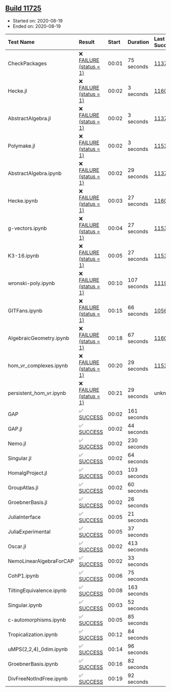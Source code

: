 ## [Build 11725](https://oscarci.mathematik.uni-kl.de/job/oscar/11725/)

* Started on: 2020-08-19
* Ended on: 2020-08-19

| Test Name    | Result | Start | Duration | Last Success | First Failure |
|:-------------|:-------|:------|:---------|:-------------|:--------------|
| CheckPackages | ❌ [FAILURE (status = 1)](https://oscarci.mathematik.uni-kl.de/job/oscar/11725/artifact/logs/build-11725/CheckPackages.log) | 00:01 | 75 seconds | [11376](https://oscarci.mathematik.uni-kl.de/job/oscar/11376/) | [11377](https://oscarci.mathematik.uni-kl.de/job/oscar/11377/) |
| Hecke.jl | ❌ [FAILURE (status = 1)](https://oscarci.mathematik.uni-kl.de/job/oscar/11725/artifact/logs/build-11725/Hecke.jl.log) | 00:02 | 3 seconds | [11602](https://oscarci.mathematik.uni-kl.de/job/oscar/11602/) | [11603](https://oscarci.mathematik.uni-kl.de/job/oscar/11603/) |
| AbstractAlgebra.jl | ❌ [FAILURE (status = 1)](https://oscarci.mathematik.uni-kl.de/job/oscar/11725/artifact/logs/build-11725/AbstractAlgebra.jl.log) | 00:02 | 3 seconds | [11376](https://oscarci.mathematik.uni-kl.de/job/oscar/11376/) | [11377](https://oscarci.mathematik.uni-kl.de/job/oscar/11377/) |
| Polymake.jl | ❌ [FAILURE (status = 1)](https://oscarci.mathematik.uni-kl.de/job/oscar/11725/artifact/logs/build-11725/Polymake.jl.log) | 00:02 | 3 seconds | [11532](https://oscarci.mathematik.uni-kl.de/job/oscar/11532/) | [11533](https://oscarci.mathematik.uni-kl.de/job/oscar/11533/) |
| AbstractAlgebra.ipynb | ❌ [FAILURE (status = 1)](https://oscarci.mathematik.uni-kl.de/job/oscar/11725/artifact/logs/build-11725/AbstractAlgebra.ipynb.log) | 00:02 | 29 seconds | [11376](https://oscarci.mathematik.uni-kl.de/job/oscar/11376/) | [11377](https://oscarci.mathematik.uni-kl.de/job/oscar/11377/) |
| Hecke.ipynb | ❌ [FAILURE (status = 1)](https://oscarci.mathematik.uni-kl.de/job/oscar/11725/artifact/logs/build-11725/Hecke.ipynb.log) | 00:03 | 27 seconds | [11602](https://oscarci.mathematik.uni-kl.de/job/oscar/11602/) | [11603](https://oscarci.mathematik.uni-kl.de/job/oscar/11603/) |
| g-vectors.ipynb | ❌ [FAILURE (status = 1)](https://oscarci.mathematik.uni-kl.de/job/oscar/11725/artifact/logs/build-11725/g-vectors.ipynb.log) | 00:04 | 27 seconds | [11532](https://oscarci.mathematik.uni-kl.de/job/oscar/11532/) | [11533](https://oscarci.mathematik.uni-kl.de/job/oscar/11533/) |
| K3-16.ipynb | ❌ [FAILURE (status = 1)](https://oscarci.mathematik.uni-kl.de/job/oscar/11725/artifact/logs/build-11725/K3-16.ipynb.log) | 00:05 | 27 seconds | [11532](https://oscarci.mathematik.uni-kl.de/job/oscar/11532/) | [11533](https://oscarci.mathematik.uni-kl.de/job/oscar/11533/) |
| wronski-poly.ipynb | ❌ [FAILURE (status = 1)](https://oscarci.mathematik.uni-kl.de/job/oscar/11725/artifact/logs/build-11725/wronski-poly.ipynb.log) | 00:10 | 107 seconds | [11192](https://oscarci.mathematik.uni-kl.de/job/oscar/11192/) | [11193](https://oscarci.mathematik.uni-kl.de/job/oscar/11193/) |
| GITFans.ipynb | ❌ [FAILURE (status = 1)](https://oscarci.mathematik.uni-kl.de/job/oscar/11725/artifact/logs/build-11725/GITFans.ipynb.log) | 00:15 | 66 seconds | [10566](https://oscarci.mathematik.uni-kl.de/job/oscar/10566/) | [10567](https://oscarci.mathematik.uni-kl.de/job/oscar/10567/) |
| AlgebraicGeometry.ipynb | ❌ [FAILURE (status = 1)](https://oscarci.mathematik.uni-kl.de/job/oscar/11725/artifact/logs/build-11725/AlgebraicGeometry.ipynb.log) | 00:18 | 67 seconds | [11602](https://oscarci.mathematik.uni-kl.de/job/oscar/11602/) | [11603](https://oscarci.mathematik.uni-kl.de/job/oscar/11603/) |
| hom_vr_complexes.ipynb | ❌ [FAILURE (status = 1)](https://oscarci.mathematik.uni-kl.de/job/oscar/11725/artifact/logs/build-11725/hom_vr_complexes.ipynb.log) | 00:20 | 29 seconds | [11532](https://oscarci.mathematik.uni-kl.de/job/oscar/11532/) | [11533](https://oscarci.mathematik.uni-kl.de/job/oscar/11533/) |
| persistent_hom_vr.ipynb | ❌ [FAILURE (status = 1)](https://oscarci.mathematik.uni-kl.de/job/oscar/11725/artifact/logs/build-11725/persistent_hom_vr.ipynb.log) | 00:21 | 29 seconds | unknown | unknown |
| GAP | ✅ [SUCCESS](https://oscarci.mathematik.uni-kl.de/job/oscar/11725/artifact/logs/build-11725/GAP.log) | 00:02 | 161 seconds |  |  |
| GAP.jl | ✅ [SUCCESS](https://oscarci.mathematik.uni-kl.de/job/oscar/11725/artifact/logs/build-11725/GAP.jl.log) | 00:02 | 44 seconds |  |  |
| Nemo.jl | ✅ [SUCCESS](https://oscarci.mathematik.uni-kl.de/job/oscar/11725/artifact/logs/build-11725/Nemo.jl.log) | 00:02 | 230 seconds |  |  |
| Singular.jl | ✅ [SUCCESS](https://oscarci.mathematik.uni-kl.de/job/oscar/11725/artifact/logs/build-11725/Singular.jl.log) | 00:02 | 64 seconds |  |  |
| HomalgProject.jl | ✅ [SUCCESS](https://oscarci.mathematik.uni-kl.de/job/oscar/11725/artifact/logs/build-11725/HomalgProject.jl.log) | 00:03 | 103 seconds |  |  |
| GroupAtlas.jl | ✅ [SUCCESS](https://oscarci.mathematik.uni-kl.de/job/oscar/11725/artifact/logs/build-11725/GroupAtlas.jl.log) | 00:02 | 60 seconds |  |  |
| GroebnerBasis.jl | ✅ [SUCCESS](https://oscarci.mathematik.uni-kl.de/job/oscar/11725/artifact/logs/build-11725/GroebnerBasis.jl.log) | 00:02 | 26 seconds |  |  |
| JuliaInterface | ✅ [SUCCESS](https://oscarci.mathematik.uni-kl.de/job/oscar/11725/artifact/logs/build-11725/JuliaInterface.log) | 00:05 | 21 seconds |  |  |
| JuliaExperimental | ✅ [SUCCESS](https://oscarci.mathematik.uni-kl.de/job/oscar/11725/artifact/logs/build-11725/JuliaExperimental.log) | 00:05 | 37 seconds |  |  |
| Oscar.jl | ✅ [SUCCESS](https://oscarci.mathematik.uni-kl.de/job/oscar/11725/artifact/logs/build-11725/Oscar.jl.log) | 00:02 | 413 seconds |  |  |
| NemoLinearAlgebraForCAP | ✅ [SUCCESS](https://oscarci.mathematik.uni-kl.de/job/oscar/11725/artifact/logs/build-11725/NemoLinearAlgebraForCAP.log) | 00:02 | 33 seconds |  |  |
| CohP1.ipynb | ✅ [SUCCESS](https://oscarci.mathematik.uni-kl.de/job/oscar/11725/artifact/logs/build-11725/CohP1.ipynb.log) | 00:06 | 75 seconds |  |  |
| TiltingEquivalence.ipynb | ✅ [SUCCESS](https://oscarci.mathematik.uni-kl.de/job/oscar/11725/artifact/logs/build-11725/TiltingEquivalence.ipynb.log) | 00:08 | 163 seconds |  |  |
| Singular.ipynb | ✅ [SUCCESS](https://oscarci.mathematik.uni-kl.de/job/oscar/11725/artifact/logs/build-11725/Singular.ipynb.log) | 00:03 | 52 seconds |  |  |
| c-automorphisms.ipynb | ✅ [SUCCESS](https://oscarci.mathematik.uni-kl.de/job/oscar/11725/artifact/logs/build-11725/c-automorphisms.ipynb.log) | 00:05 | 85 seconds |  |  |
| Tropicalization.ipynb | ✅ [SUCCESS](https://oscarci.mathematik.uni-kl.de/job/oscar/11725/artifact/logs/build-11725/Tropicalization.ipynb.log) | 00:12 | 84 seconds |  |  |
| uMPS(2,2,4)_0dim.ipynb | ✅ [SUCCESS](https://oscarci.mathematik.uni-kl.de/job/oscar/11725/artifact/logs/build-11725/uMPS-2-2-4-_0dim.ipynb.log) | 00:14 | 96 seconds |  |  |
| GroebnerBasis.ipynb | ✅ [SUCCESS](https://oscarci.mathematik.uni-kl.de/job/oscar/11725/artifact/logs/build-11725/GroebnerBasis.ipynb.log) | 00:16 | 82 seconds |  |  |
| DivFreeNotIndFree.ipynb | ✅ [SUCCESS](https://oscarci.mathematik.uni-kl.de/job/oscar/11725/artifact/logs/build-11725/DivFreeNotIndFree.ipynb.log) | 00:19 | 92 seconds |  |  |
